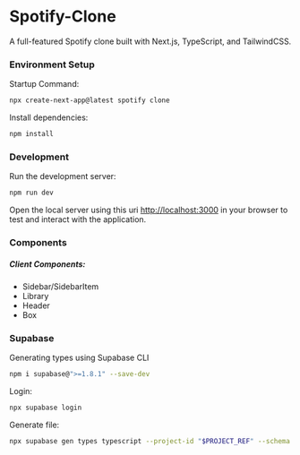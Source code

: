 # Spotify-Clone

A full-featured Spotify clone built with Next.js, TypeScript, and TailwindCSS.

### Environment Setup
Startup Command:
```bash
npx create-next-app@latest spotify clone
```

Install dependencies:
```bash
npm install
```

### Development

Run the development server:
```bash
npm run dev
```

Open the local server using this uri [http://localhost:3000](http://localhost:3000) in your browser to test and interact with the application.

### Components

##### Client Components:
- Sidebar/SidebarItem
- Library
- Header
- Box


### Supabase
Generating types using Supabase CLI

```bash
npm i supabase@">=1.8.1" --save-dev
```

Login:
```bash
npx supabase login
```

Generate file:
```bash
npx supabase gen types typescript --project-id "$PROJECT_REF" --schema public > database.types.ts
```